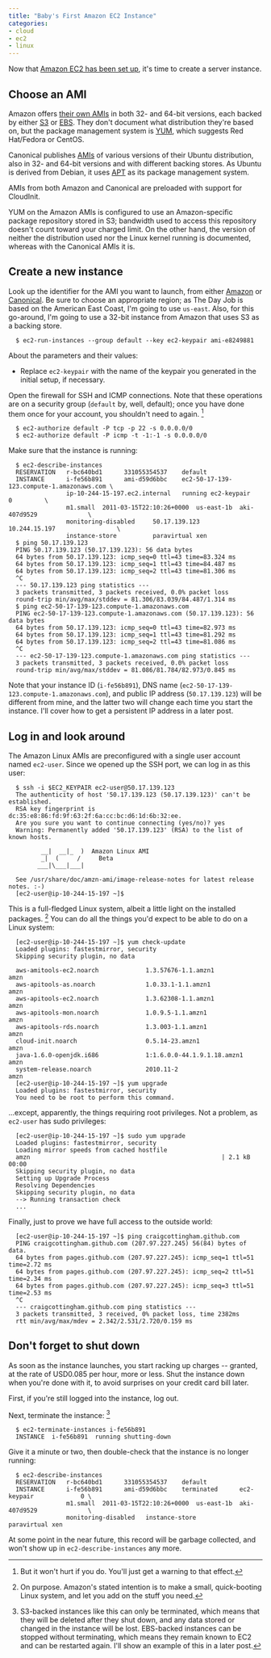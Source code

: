 ```yaml
---
title: "Baby's First Amazon EC2 Instance"
categories:
- cloud
- ec2
- linux
---
```

Now that [Amazon EC2 has been set up](/2011/03/15/ec2-getting-started.html), it's time
to create a server instance.

## Choose an AMI

Amazon offers [their own AMIs](http://aws.amazon.com/amazon-linux-ami/) in both 32- and 64-bit
versions, each backed by either [S3](http://en.wikipedia.org/wiki/Amazon_S3) or
[EBS](http://en.wikipedia.org/wiki/Amazon_Web_Services_Elastic_Block_Store). They don't document
what distribution they're based on, but the package management system is
[YUM](http://en.wikipedia.org/wiki/Yellowdog_Updater,_Modified), which suggests Red Hat/Fedora
or CentOS.

Canonical publishes [AMIs](http://alestic.com/) of various versions of their Ubuntu distribution,
also in 32- and 64-bit versions and with different backing stores. As Ubuntu is derived from
Debian, it uses [APT](http://en.wikipedia.org/wiki/Advanced_Packaging_Tool) as its package
management system.

AMIs from both Amazon and Canonical are preloaded with support for CloudInit.

YUM on the Amazon AMIs is configured to use an Amazon-specific package repository stored in
S3; bandwidth used to access this repository doesn't count toward your charged limit. On the
other hand, the version of neither the distribution used nor the Linux kernel running is
documented, whereas with the Canonical AMIs it is.

## Create a new instance

Look up the identifier for the AMI you want to launch, from either
[Amazon](http://aws.amazon.com/amazon-linux-ami/) or
[Canonical](http://alestic.com/). Be sure to choose an appropriate region; as The Day Job
is based on the American East Coast, I'm going to use `us-east`. Also, for this go-around,
I'm going to use a 32-bit instance from Amazon that uses S3 as a backing store.

```shell
  $ ec2-run-instances --group default --key ec2-keypair ami-e8249881
```

About the parameters and their values:

* Replace `ec2-keypair` with the name of the keypair you generated in the initial setup,
  if necessary.

Open the firewall for SSH and ICMP connections. Note that these operations are on a
security group (`default` by, well, default); once you have done them once for your account,
you shouldn't need to again. [^fn3]

```shell
  $ ec2-authorize default -P tcp -p 22 -s 0.0.0.0/0
  $ ec2-authorize default -P icmp -t -1:-1 -s 0.0.0.0/0
```

Make sure that the instance is running:

```shell
  $ ec2-describe-instances
  RESERVATION   r-bc640bd1      331055354537    default
  INSTANCE      i-fe56b891      ami-d59d6bbc    ec2-50-17-139-123.compute-1.amazonaws.com \
                ip-10-244-15-197.ec2.internal   running ec2-keypair             0         \
                m1.small  2011-03-15T22:10:26+0000  us-east-1b  aki-407d9529              \
                monitoring-disabled     50.17.139.123       10.244.15.197                 \
                instance-store          paravirtual xen
  $ ping 50.17.139.123
  PING 50.17.139.123 (50.17.139.123): 56 data bytes
  64 bytes from 50.17.139.123: icmp_seq=0 ttl=43 time=83.324 ms
  64 bytes from 50.17.139.123: icmp_seq=1 ttl=43 time=84.487 ms
  64 bytes from 50.17.139.123: icmp_seq=2 ttl=43 time=81.306 ms
  ^C
  --- 50.17.139.123 ping statistics ---
  3 packets transmitted, 3 packets received, 0.0% packet loss
  round-trip min/avg/max/stddev = 81.306/83.039/84.487/1.314 ms
  $ ping ec2-50-17-139-123.compute-1.amazonaws.com
  PING ec2-50-17-139-123.compute-1.amazonaws.com (50.17.139.123): 56 data bytes
  64 bytes from 50.17.139.123: icmp_seq=0 ttl=43 time=82.973 ms
  64 bytes from 50.17.139.123: icmp_seq=1 ttl=43 time=81.292 ms
  64 bytes from 50.17.139.123: icmp_seq=2 ttl=43 time=81.086 ms
  ^C
  --- ec2-50-17-139-123.compute-1.amazonaws.com ping statistics ---
  3 packets transmitted, 3 packets received, 0.0% packet loss
  round-trip min/avg/max/stddev = 81.086/81.784/82.973/0.845 ms
 ```

Note that your instance ID (`i-fe56b891`), DNS name (`ec2-50-17-139-123.compute-1.amazonaws.com`),
and public IP address (`50.17.139.123`) will be different from mine, and the latter two will change
each time you start the instance. I'll cover how to get a persistent IP address in a later post.

## Log in and look around

The Amazon Linux AMIs are preconfigured with a single user account named `ec2-user`. Since we
opened up the SSH port, we can log in as this user:

```shell
  $ ssh -i $EC2_KEYPAIR ec2-user@50.17.139.123
  The authenticity of host '50.17.139.123 (50.17.139.123)' can't be established.
  RSA key fingerprint is dc:35:e8:86:fd:9f:63:2f:6a:cc:bc:d6:1d:6b:32:ee.
  Are you sure you want to continue connecting (yes/no)? yes
  Warning: Permanently added '50.17.139.123' (RSA) to the list of known hosts.
   
         __|  __|_  )  Amazon Linux AMI
         _|  (     /     Beta
        ___|\___|___|
   
  See /usr/share/doc/amzn-ami/image-release-notes for latest release notes. :-)
  [ec2-user@ip-10-244-15-197 ~]$
```

This is a full-fledged Linux system, albeit a little light on the installed packages. [^fn1]
You can do all the things you'd expect to be able to do on a Linux system:

```shell
  [ec2-user@ip-10-244-15-197 ~]$ yum check-update
  Loaded plugins: fastestmirror, security
  Skipping security plugin, no data
   
  aws-amitools-ec2.noarch             1.3.57676-1.1.amzn1                     amzn
  aws-apitools-as.noarch              1.0.33.1-1.1.amzn1                      amzn
  aws-apitools-ec2.noarch             1.3.62308-1.1.amzn1                     amzn
  aws-apitools-mon.noarch             1.0.9.5-1.1.amzn1                       amzn
  aws-apitools-rds.noarch             1.3.003-1.1.amzn1                       amzn
  cloud-init.noarch                   0.5.14-23.amzn1                         amzn
  java-1.6.0-openjdk.i686             1:1.6.0.0-44.1.9.1.18.amzn1             amzn
  system-release.noarch               2010.11-2                               amzn
  [ec2-user@ip-10-244-15-197 ~]$ yum upgrade
  Loaded plugins: fastestmirror, security
  You need to be root to perform this command.
```

...except, apparently, the things requiring root privileges. Not a problem, as
`ec2-user` has sudo privileges:

```shell
  [ec2-user@ip-10-244-15-197 ~]$ sudo yum upgrade
  Loaded plugins: fastestmirror, security
  Loading mirror speeds from cached hostfile
  amzn                                                     | 2.1 kB     00:00
  Skipping security plugin, no data
  Setting up Upgrade Process
  Resolving Dependencies
  Skipping security plugin, no data
  --> Running transaction check
  ...
```

Finally, just to prove we have full access to the outside world:

```shell
  [ec2-user@ip-10-244-15-197 ~]$ ping craigcottingham.github.com
  PING craigcottingham.github.com (207.97.227.245) 56(84) bytes of data.
  64 bytes from pages.github.com (207.97.227.245): icmp_seq=1 ttl=51 time=2.72 ms
  64 bytes from pages.github.com (207.97.227.245): icmp_seq=2 ttl=51 time=2.34 ms
  64 bytes from pages.github.com (207.97.227.245): icmp_seq=3 ttl=51 time=2.53 ms
  ^C
  --- craigcottingham.github.com ping statistics ---
  3 packets transmitted, 3 received, 0% packet loss, time 2382ms
  rtt min/avg/max/mdev = 2.342/2.531/2.720/0.159 ms
```

## Don't forget to shut down

As soon as the instance launches, you start racking up charges -- granted, at the rate of
USD0.085 per hour, more or less. Shut the instance down when you're done with it, to
avoid surprises on your credit card bill later.

First, if you're still logged into the instance, log out.

Next, terminate the instance: [^fn2]

```shell
  $ ec2-terminate-instances i-fe56b891
  INSTANCE  i-fe56b891  running shutting-down
```

Give it a minute or two, then double-check that the instance is no longer running:

```shell
  $ ec2-describe-instances
  RESERVATION   r-bc640bd1      331055354537    default
  INSTANCE      i-fe56b891      ami-d59d6bbc    terminated      ec2-keypair             0 \
                m1.small  2011-03-15T22:10:26+0000  us-east-1b  aki-407d9529              \
                monitoring-disabled   instance-store            paravirtual xen
```

At some point in the near future, this record will be garbage collected, and won't show
up in `ec2-describe-instances` any more.

[^fn1]: On purpose. Amazon's stated intention is to make a small, quick-booting Linux system,
        and let you add on the stuff you need.

[^fn2]: S3-backed instances like this can only be terminated, which means that they will be
        deleted after they shut down, and any data stored or changed in the instance will be
        lost. EBS-backed instances can be stopped without terminating, which means they
        remain known to EC2 and can be restarted again. I'll show an example of this in a
        later post.

[^fn3]: But it won't hurt if you do. You'll just get a warning to that effect.

